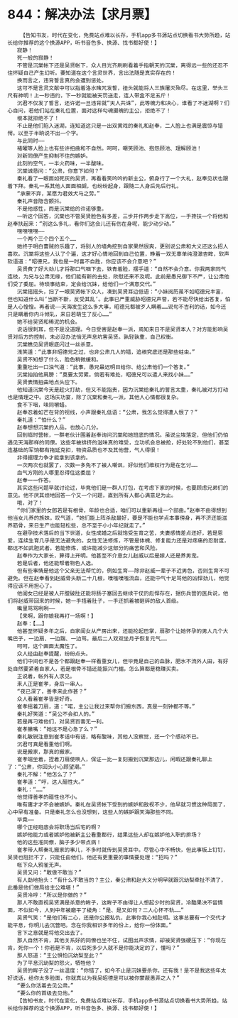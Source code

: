 # 844：解决办法【求月票】
        【告知书友，时代在变化，免费站点难以长存，手机app多书源站点切换看书大势所趋，站长给你推荐的这个换源APP，听书音色多、换源、找书都好使！】
       寂静！
       死一般的寂静！
       不管是沉棠帐下还是吴贤帐下，众人目光齐刷刷看着手指朝天的沉棠，离得远一些的还忍不住怀疑自己产生幻听。要知道在这个言灵世界，言出法随是真实存在的！
       换而言之，违背誓言真的会遭到惩处。
       这可不是言灵文献中可以指着洛水赌咒发誓，扭头就能将人三族屠灭殆尽。在这里，举头三尺有神明！上一秒违约，下一秒就能被天罚送走，连人带盒不足五斤！
       沉君不仅发了誓言，还许诺一旦违背就“天人共诛”，此等魄力和决心，谁看了不迷湖啊？们心自问，若他们站在秦礼位置，面对这样勾魂摄魄的主公，拒绝不了！
       根本就拒绝不了！
       不止是他们陷入迷湖，连知道这只是一出双黄戏的秦礼和赵奉，二人脸上也满是震惊与错愕。以至于半晌说不出一个字。
       与此同时——
       褚曜等人脸上也有些许扭曲和不自然。呵呵，嘲笑顾池、抱怨顾池、理解顾池！
       对新同僚产生抑制不住的嫉妒。
       此刻的空气，一半火药味，一半酸味。
       沉棠诚恳问：“公肃，你意下如何？”
       秦礼看了一眼面如死灰的吴贤，再看看笑吟吟的新主公，俯身行了一个大礼，赵奉见状也跟着下拜。秦礼一系其他人面面相觑，也纷纷起身，跟随二人身后先后行礼。
       “承蒙不弃，某愿为君效犬马之劳。”
       秦礼声音隐含颤抖。
       不是他感性，而是沉棠给的许诺够重。
       一听这个回答，沉棠也不管吴贤脸色有多差，三步并作两步走下高位，一手搀扶一个将他和赵奉扶起来：“别这么多礼，看你们这会儿还有伤在身呢，能少动少动。”
       嘿嘿嘿嘿——
       一个两个三个四个五个……
       她终于明白曹贼的乐趣了，将别人的墙角挖到自家果然很爽，更别说公肃和大义还这么招人喜欢。沉棠将这些人认了个遍，这才好心情地回到自己位置，睁着一双无辜单纯澄澈杏眸，软声软语道：“昭德兄，我也是一时喜不自胜，你应该不会介意吧？”
       吴贤费了好大劲儿才将那口气咽下去，铁青着脸，摆手道：“自然不会介意。你我两家同气连枝，为兄与公肃无缘，他们能有新的去处，欣慰还来不及呢。此前是愚兄御下不严，让公肃他们受了委屈。待琐事结束，定会给沉妹，给他们一个满意交代。”
       沉棠摇摇头，扫了一眼吴贤帐下众人，凑到吴贤耳边低语：“小妹阅历虽不如昭德兄丰富，但也知道什么叫‘当断不断，反受其乱’。此事已严重威胁昭德兄声誉，若不能尽快给出答复，怕是人心惶惶。再者说——天海发生这么多大事，昭德兄都被歹人瞒着……说句不吉利的话，如今还只是瞒着你内斗倾轧，来日若萌生了反心……”
       她不给吴贤和稀泥的机会。
       说话很刺耳，但不是没道理。今日受害是赵奉一派，焉知来日不是吴贤本人？对方能影响吴贤对后方的控制，未必没办法悄无声息坑害吴贤。孰轻孰重，自己权衡。
       沉棠瞧见吴贤眼底闪过一丝杀意。
       浅笑道：“此事非昭德兄之过，也非公肃几人的错，追根究底还是那些蛀虫。”
       吴贤不知想了什么，脸色稍微缓和。
       重重吐出一口浊气道：“此事，愚兄最迟明日给你、给公肃他们一个答复。”
       沉棠拍拍他肩膀：“莫要太劳累。倘若有难处，昭德兄可以遣人来找小妹……”
       吴贤表情扭曲地点头应下。
       他知道沉棠今天是趁火打劫，但又不能指责，因为沉棠给秦礼的誓言太重，秦礼被对方打动也是情理之中。这场庆功宴，除了沉棠和秦礼一派，其他人心情都很复杂。
       食不下咽，味同嚼蜡。
       赵奉忍着如芒在背的视线，小声跟秦礼低语：“公肃，我怎么觉得遭人恨了？”
       秦礼道：“怕什么？”
       赵奉想想沉棠的人品，也放心几分。
       回到临时营帐，一群老伙计围着赵奉询问沉棠和她班底的情况。虽说尘埃落定，但他们仍怕遇见天海那样的同僚。这些年被排挤的滋味真的难受，立功机会总被抢，好处轮不到他们，甚至连基础的军饷都有拖延克扣，物资品质也不及其他营，气人得很！
       非得据理力争才能拿到该拿的。
       一次两次也就罢了，次数一多免不了被人嘲讽，好似他们维权行为是在乞讨……
       血气方刚的人哪里忍得住这委屈？
       赵奉一一作答。
       其实这些问题早就讨论过，毕竟他们是一群人打包，在考虑下家的时候，也要顾虑兄弟们的意见。他不厌其烦地回答一个又一个问题，直到所有人都心满意足为止。
       哦，对了！
       “你们家里的女郎若是有根骨，年龄也合适，咱们可以重新再组一个部曲。”赵奉不由得想到他当女儿养的族妹，叹气道，“她们能上阵杀敌最好，要是不能也学点本事傍身，再不济还能滋养筋骨，来日生产也能轻松些，总不至于小小年纪就走了。”
       在避孕技术落后的当下世道，女性成婚之后就饱受生育之苦，夫妻感情差点还好，若是恩爱，连续生育几乎是无法避免的。女性无法修炼，不管是体魄、修复能力还是对疼痛的忍耐度，都远不如武胆武者。若能修炼，或许能减少这部分的痛苦和风险。
       赵奉作为大家长，算得上开明。他甚至不介意女儿赵威以后是嫁人还是养男宠。
       若是后者，他还能帮着物色人选。
       但有些事情是他这个父亲无法帮忙的，例如生育——除非赵威一辈子不近男色，否则生育不可避免。但在赵奉看到赵威骨头断二十几根，噗嗤噗嗤流血，还能中气十足骂他的凶悍劲儿，他觉得应该不用担心了。
       他闺女已经是被人开膛破肚还能将肠子塞回去继续干仗的彪悍存在，据伤兵营的医兵说，他们将赵威带回来的时候，她一手捂着肚子，一手还抓着被砸碎的敌人首级。
       嘴里骂骂咧咧——
       【来啊，跟你娘我再打一场啊！】
       赵奉：【……】
       他甚至怀疑多年之后，自家闺女从产房出来，还能抡起巴掌，扇那个让她怀孕的男人几个大嘴巴子，一边扇、一边踹、一边骂，最后二人双双坐月子恢复元气……
       呵呵，这个画面太魔性了。
       众人经由赵奉提醒，纷纷点头。
       他们中间也不是各个都跟赵奉一样看重女儿，但毕竟是自己的血脉，肥水不流外人田，有好处自然要紧着自家人，若是根骨不错还能振兴门楣，怎么算都是稳赚买卖。
       正说着，帐外有人求见。
       来人正是崔孝，身后一串人。
       “夜已深了，善孝来此作甚？”
       众人看着崔孝皆是好奇。
       崔孝摇着刀扇，道：“喏，主公让我过来帮你们搬东西，真是一刻钟都不等。”
       秦礼好笑道：“吴公不会扣人的。”
       若是再刁难他们，对吴贤百害无一利。
       崔孝撇嘴：“她这不是心急了么？”
       秦礼敏锐注意到崔孝话中有话，略有酸味，其他人没察觉，还一个个感动不已。
       沉君可真是看重他们啊。
       说是搬家，那真的搬家。
       崔孝端坐着，捏着刀扇使唤人，保证一比一复刻搬到沉棠那边儿，闲暇还跟秦礼聊上了：“公肃，你回头小心顾望潮。”
       秦礼不解：“他怎么了？”
       崔孝道：“哼，这人醋性大。”
       秦礼：“……”
       他觉得善孝的醋性也不小。
       唯有庸才才不会被嫉妒。秦礼在吴贤帐下受到的嫉妒和敌视不少，他早就习惯这种局面了，心中早有准备。只是秦礼怎么也没想到，这些人的嫉妒跟天海那些不同。
       毕竟——
       哪个正经班底会将职场当后宅的啊？
       嫉妒他能力或者嫉妒他被新主公看重都行，结果这些人却在嫉妒他入职的排场？
       他的这些准同僚，脑子多少带点病！
       崔孝带人帮秦礼搬家的事儿，不多时就传到吴贤耳中。尽管心中不畅快，但此事板上钉钉，吴贤也阻拦不了，只能任由他们。他还有更重要的事情要处理：“招吗？”
       帐下众人鸦雀无声。
       吴贤又问：“敢做不敢当？”
       有人勐地抬头：“有什么不敢当的？主公，秦公肃和赵大义分明早就跟沉幼梨牵扯不清了，此番是他们做局给主公难堪！”
       吴贤冷哼：“所以是你做的？”
       那人不敢直视吴贤满是杀意的眸子，这眸子不由得让人想起少时的吴贤，冷酷果决不留情面，不似如今，人到中年被磨平了棱角：“是、是又如何？二人心怀不轨……”
       吴贤气笑：“是他们有二心，还是你公报私仇，此事你我心知肚明。这事总要有一个交代才能平息，你明儿去沉营吧。念在你我相识多年的份上，给你一份体面。”
       言下之意就是将他交出去了。
       那人自然不肯，其他关系好的同僚也坐不住，试图出声求情，却被吴贤强硬压下：“你现在肯，死你一个！你若是不肯，以后死多少人就不是你能决定的了，懂吗？”
       那人怒道：“主公惧怕沉幼梨至此？”
       为了平息沉幼梨的怒火，牺牲他？
       吴贤的眸子没了一丝温度：“你错了，如今不止是沉妹要杀你，还有我！是不是我这些年太好说话，给你太多脸面，你就真以为我吴昭德是可以被你蒙蔽愚弄之人？”
       “要么你活着去见公肃。”
       “要么你的首级去见他。”
       【告知书友，时代在变化，免费站点难以长存，手机app多书源站点切换看书大势所趋，站长给你推荐的这个换源APP，听书音色多、换源、找书都好使！】
